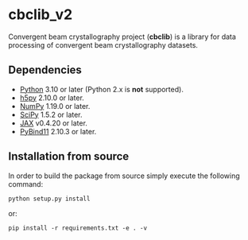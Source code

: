 # cbclib_v2
Convergent beam crystallography project (**cbclib**) is a library for
data processing of convergent beam crystallography datasets.

## Dependencies

- [Python](https://www.python.org/) 3.10 or later (Python 2.x is **not** supported).
- [h5py](https://www.h5py.org) 2.10.0 or later.
- [NumPy](https://numpy.org) 1.19.0 or later.
- [SciPy](https://scipy.org) 1.5.2 or later.
- [JAX](https://github.com/google/jax) v0.4.20 or later.
- [PyBind11](https://github.com/pybind/pybind11) 2.10.3 or later.

## Installation from source
In order to build the package from source simply execute the following command:

    python setup.py install

or:

    pip install -r requirements.txt -e . -v
